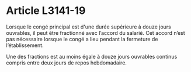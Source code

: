 # Article L3141-19

Lorsque le congé principal est d'une durée supérieure à douze jours ouvrables, il peut être fractionné avec l’accord du salarié. Cet accord n’est pas nécessaire lorsque le congé a lieu pendant la fermeture de l’établissement.

Une des fractions est au moins égale à douze jours ouvrables continus compris entre deux jours de repos hebdomadaire.
